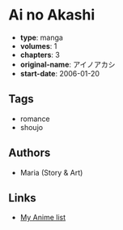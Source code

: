 # Ai no Akashi

-   **type**: manga
-   **volumes**: 1
-   **chapters**: 3
-   **original-name**: アイノアカシ
-   **start-date**: 2006-01-20

## Tags

-   romance
-   shoujo

## Authors

-   Maria (Story & Art)

## Links

-   [My Anime list](https://myanimelist.net/manga/11354/Ai_no_Akashi)
